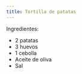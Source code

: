 ```yaml
---
title: Tortilla de patatas
---
```


Ingredientes:

- 2 patatas
- 3 huevos
- 1 cebolla
- Aceite de oliva
- Sal
